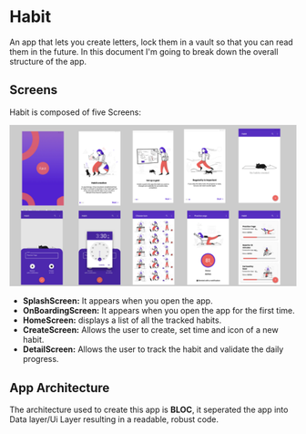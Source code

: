 # Habit
An app that lets you create letters, lock them in a vault so that you can read them in the future.
In this document I'm going to break down the overall structure of the app.

## Screens
Habit is composed of five Screens: 

![Image of Yaktocat](https://github.com/SoheibBettahar/Habit-flutter-app/blob/master/images/mocks.png)

* __SplashScreen:__ It appears when you open the app.
* __OnBoardingScreen:__ It appears when you open the app for the first time.
* __HomeScreen:__ displays a list of all the tracked habits.
* __CreateScreen:__ Allows the user to create, set time and icon of a new habit.
* __DetailScreen:__ Allows the user to track the habit and validate the daily progress.


## App Architecture
The architecture used to create this app is __BLOC__, it seperated the app into Data layer/Ui Layer resulting in a readable, robust code.





